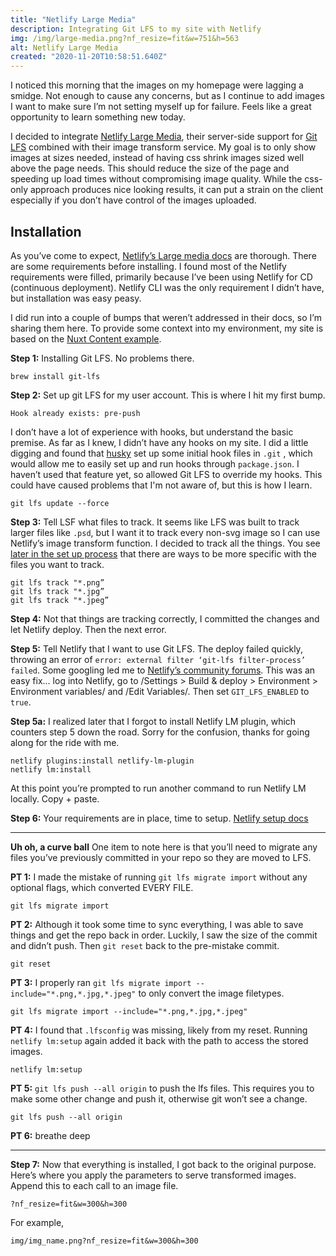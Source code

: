 ```yaml
---
title: "Netlify Large Media"
description: Integrating Git LFS to my site with Netlify
img: /img/large-media.png?nf_resize=fit&w=751&h=563
alt: Netlify Large Media
created: "2020-11-20T10:58:51.640Z"
---
```


I noticed this morning that the images on my homepage were lagging a smidge. Not enough to cause any concerns, but as I continue to add images I want to make sure I’m not setting myself up for failure. Feels like a great opportunity to learn something new today. 

I decided to integrate [Netlify Large Media](https://docs.netlify.com/large-media/overview/), their server-side support for [Git LFS](https://git-lfs.github.com/) combined with their image transform service.  My goal is to only show images at sizes needed, instead of having css shrink images sized well above the page needs. This should reduce the size of the page and speeding up load times without compromising image quality. While the css-only approach produces nice looking results, it can put a strain on the client especially if you don’t have control of the images uploaded.


## Installation
As you’ve come to expect, [Netlify’s Large media docs](https://docs.netlify.com/large-media/requirements-and-limitations/#requirements) are thorough. There are some requirements before installing. I found most of the Netlify requirements were filled, primarily because I’ve been using Netlify for CD (continuous deployment). Netlify CLI was the only requirement I didn’t have, but installation was easy peasy. 

I did run into a couple of bumps that weren’t addressed in their docs, so I’m sharing them here. To provide some context into my environment, my site is based on the [Nuxt Content example](https://nuxtjs.org/blog/creating-blog-with-nuxt-content/).

**Step 1:** 
Installing Git LFS. No problems there.
```
brew install git-lfs
```

**Step 2:** 
Set up git LFS for my user account. This is where I hit my first bump. 
```
Hook already exists: pre-push
```

I don’t have a lot of experience with hooks, but understand the basic premise. As far as I knew, I didn’t have any hooks on my site. I did a little digging and found that [husky](https://www.npmjs.com/package/husky) set up some initial hook files in  `.git` , which would allow me to easily set up and run hooks through `package.json`. I haven’t used that feature yet, so allowed Git LFS to override my hooks. This could have caused problems that I'm not aware of, but this is how I learn.
```
git lfs update --force
```

**Step 3:** 
Tell LSF what files to track. It seems like LFS was built to track larger files like `.psd`, but I want it to track every non-svg image so I can use Netlify’s image transform function. I decided to track all the things. You see [later in the set up process](https://docs.netlify.com/large-media/setup/#configure-file-tracking) that there are ways to be more specific with the files you want to track.
```
git lfs track "*.png”
git lfs track "*.jpg”
git lfs track "*.jpeg”
```

**Step 4:** 
Not that things are tracking correctly, I committed the changes and let Netlify deploy. Then the next error.

**Step 5:** 
Tell Netlify that I want to use Git LFS.  The deploy failed quickly, throwing an error of `error: external filter ‘git-lfs filter-process’ failed`. Some googling led me to [Netlify’s community forums](https://community.netlify.com/t/builds-fail-after-new-commit-to-git-lfs/1362/7). This was an easy fix… log into Netlify, go to /Settings > Build & deploy > Environment > Environment variables/ and /Edit Variables/. Then set `GIT_LFS_ENABLED` to `true`.

**Step 5a:** 
I realized later that I forgot to install Netlify LM plugin, which counters step 5 down the road. Sorry for the confusion, thanks for going along for the ride with me.
```
netlify plugins:install netlify-lm-plugin
netlify lm:install
```
At this point you’re prompted to run another command to run Netlify LM locally. Copy + paste.

**Step 6:** 
Your requirements are in place, time to setup. [Netlify setup docs](https://docs.netlify.com/large-media/setup/)

---

**Uh oh, a curve ball** 
One item to note here is that you’ll need to migrate any files you’ve previously committed in your repo so they are moved to LFS.

**PT 1:** 
I made the mistake of running `git lfs migrate import` without any optional flags, which converted EVERY FILE.  
```
git lfs migrate import
```

**PT 2:** 
Although it took some time to sync everything, I was able to save things and get the repo back in order.  Luckily, I saw the size of the commit and didn’t push. Then `git reset`  back to the pre-mistake commit.
```
git reset
```

**PT 3:**
I properly ran `git lfs migrate import --include="*.png,*.jpg,*.jpeg"` to only convert the image filetypes. 
```
git lfs migrate import --include="*.png,*.jpg,*.jpeg"
```

**PT 4:**
I found that `.lfsconfig`  was missing, likely from my reset. Running `netlify lm:setup` again added it back with the path to access the stored images. 
```
netlify lm:setup
```

**PT 5:**
`git lfs push --all origin` to push the lfs files. This requires you to make some other change and push it, otherwise git won’t see a change.
```
git lfs push --all origin
```

**PT 6:** breathe deep

---

**Step 7:** Now that everything is installed, I got back to the original purpose. Here’s where you apply the parameters to serve transformed images.  Append this to each call to an image file.
```
?nf_resize=fit&w=300&h=300
```

 For example,
 ```
 img/img_name.png?nf_resize=fit&w=300&h=300
 ```